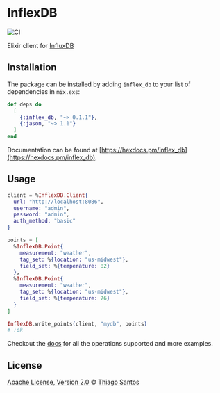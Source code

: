 # InflexDB

![CI](https://github.com/thiamsantos/inflex_db/workflows/CI/badge.svg)

Elixir client for [InfluxDB](https://www.influxdata.com/products/influxdb-overview/)

## Installation

The package can be installed
by adding `inflex_db` to your list of dependencies in `mix.exs`:

```elixir
def deps do
  [
    {:inflex_db, "~> 0.1.1"},
    {:jason, "~> 1.1"}
  ]
end
```

Documentation can be found at [https://hexdocs.pm/inflex_db](https://hexdocs.pm/inflex_db).

## Usage

```elixir
client = %InflexDB.Client{
  url: "http://localhost:8086",
  username: "admin",
  password: "admin",
  auth_method: "basic"
}

points = [
  %InflexDB.Point{
    measurement: "weather",
    tag_set: %{location: "us-midwest"},
    field_set: %{temperature: 82}
  },
  %InflexDB.Point{
    measurement: "weather",
    tag_set: %{location: "us-midwest"},
    field_set: %{temperature: 76}
  }
]

InflexDB.write_points(client, "mydb", points)
# :ok
```

Checkout the [docs](https://hexdocs.pm/inflex_db) for all the operations supported and more examples.

## License

[Apache License, Version 2.0](LICENSE) © [Thiago Santos](https://github.com/thiamsantos)

